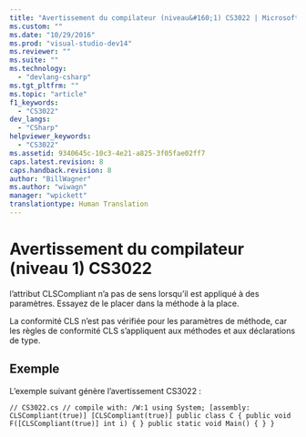 ```yaml
---
title: "Avertissement du compilateur (niveau&#160;1) CS3022 | Microsoft Docs"
ms.custom: ""
ms.date: "10/29/2016"
ms.prod: "visual-studio-dev14"
ms.reviewer: ""
ms.suite: ""
ms.technology: 
  - "devlang-csharp"
ms.tgt_pltfrm: ""
ms.topic: "article"
f1_keywords: 
  - "CS3022"
dev_langs: 
  - "CSharp"
helpviewer_keywords: 
  - "CS3022"
ms.assetid: 9340645c-10c3-4e21-a825-3f05fae02ff7
caps.latest.revision: 8
caps.handback.revision: 8
author: "BillWagner"
ms.author: "wiwagn"
manager: "wpickett"
translationtype: Human Translation
---
```

# Avertissement du compilateur (niveau&#160;1) CS3022
l’attribut CLSCompliant n’a pas de sens lorsqu’il est appliqué à des paramètres. Essayez de le placer dans la méthode à la place.  
  
 La conformité CLS n’est pas vérifiée pour les paramètres de méthode, car les règles de conformité CLS s’appliquent aux méthodes et aux déclarations de type.  
  
## Exemple  
 L’exemple suivant génère l’avertissement CS3022 :  
  
```  
// CS3022.cs // compile with: /W:1 using System; [assembly: CLSCompliant(true)] [CLSCompliant(true)] public class C { public void F([CLSCompliant(true)] int i) { } public static void Main() { } }  
```